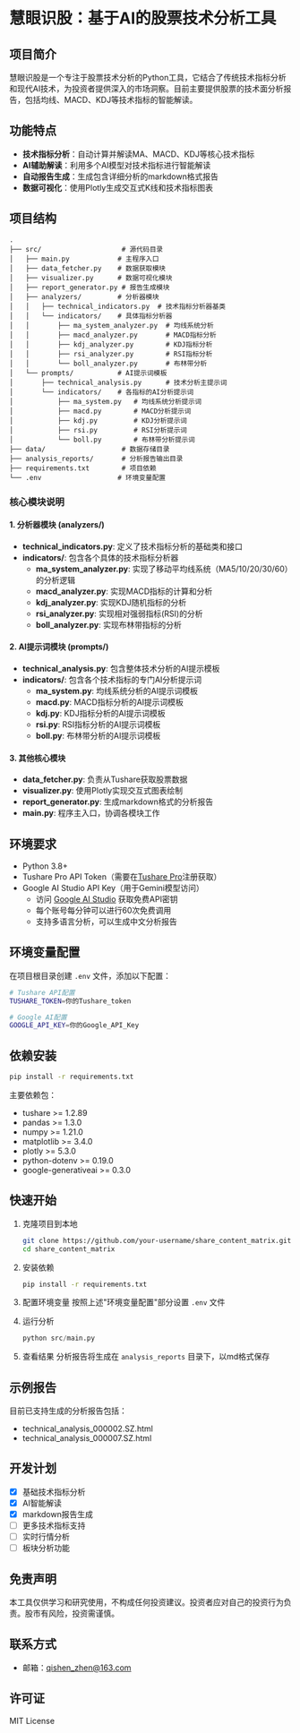 # 慧眼识股：基于AI的股票技术分析工具

## 项目简介

慧眼识股是一个专注于股票技术分析的Python工具，它结合了传统技术指标分析和现代AI技术，为投资者提供深入的市场洞察。目前主要提供股票的技术面分析报告，包括均线、MACD、KDJ等技术指标的智能解读。

## 功能特点

- **技术指标分析**：自动计算并解读MA、MACD、KDJ等核心技术指标
- **AI辅助解读**：利用多个AI模型对技术指标进行智能解读
- **自动报告生成**：生成包含详细分析的markdown格式报告
- **数据可视化**：使用Plotly生成交互式K线和技术指标图表

## 项目结构

```
.
├── src/                    # 源代码目录
│   ├── main.py            # 主程序入口
│   ├── data_fetcher.py    # 数据获取模块
│   ├── visualizer.py      # 数据可视化模块
│   ├── report_generator.py # 报告生成模块
│   ├── analyzers/         # 分析器模块
│   │   ├── technical_indicators.py  # 技术指标分析器基类
│   │   └── indicators/    # 具体指标分析器
│   │       ├── ma_system_analyzer.py  # 均线系统分析
│   │       ├── macd_analyzer.py       # MACD指标分析
│   │       ├── kdj_analyzer.py        # KDJ指标分析
│   │       ├── rsi_analyzer.py        # RSI指标分析
│   │       └── boll_analyzer.py       # 布林带分析
│   └── prompts/           # AI提示词模板
│       ├── technical_analysis.py      # 技术分析主提示词
│       └── indicators/    # 各指标的AI分析提示词
│           ├── ma_system.py   # 均线系统分析提示词
│           ├── macd.py        # MACD分析提示词
│           ├── kdj.py         # KDJ分析提示词
│           ├── rsi.py         # RSI分析提示词
│           └── boll.py        # 布林带分析提示词
├── data/                   # 数据存储目录
├── analysis_reports/       # 分析报告输出目录
├── requirements.txt        # 项目依赖
└── .env                   # 环境变量配置
```

### 核心模块说明

#### 1. 分析器模块 (analyzers/)
- **technical_indicators.py**: 定义了技术指标分析的基础类和接口
- **indicators/**: 包含各个具体的技术指标分析器
  - **ma_system_analyzer.py**: 实现了移动平均线系统（MA5/10/20/30/60）的分析逻辑
  - **macd_analyzer.py**: 实现MACD指标的计算和分析
  - **kdj_analyzer.py**: 实现KDJ随机指标的分析
  - **rsi_analyzer.py**: 实现相对强弱指标(RSI)的分析
  - **boll_analyzer.py**: 实现布林带指标的分析

#### 2. AI提示词模块 (prompts/)
- **technical_analysis.py**: 包含整体技术分析的AI提示模板
- **indicators/**: 包含各个技术指标的专门AI分析提示词
  - **ma_system.py**: 均线系统分析的AI提示词模板
  - **macd.py**: MACD指标分析的AI提示词模板
  - **kdj.py**: KDJ指标分析的AI提示词模板
  - **rsi.py**: RSI指标分析的AI提示词模板
  - **boll.py**: 布林带分析的AI提示词模板

#### 3. 其他核心模块
- **data_fetcher.py**: 负责从Tushare获取股票数据
- **visualizer.py**: 使用Plotly实现交互式图表绘制
- **report_generator.py**: 生成markdown格式的分析报告
- **main.py**: 程序主入口，协调各模块工作

## 环境要求

- Python 3.8+
- Tushare Pro API Token（需要在[Tushare Pro](https://tushare.pro/)注册获取）
- Google AI Studio API Key（用于Gemini模型访问）
  - 访问 [Google AI Studio](https://makersuite.google.com/app/apikey) 获取免费API密钥
  - 每个账号每分钟可以进行60次免费调用
  - 支持多语言分析，可以生成中文分析报告

## 环境变量配置

在项目根目录创建 `.env` 文件，添加以下配置：
```bash
# Tushare API配置
TUSHARE_TOKEN=你的Tushare_token

# Google AI配置
GOOGLE_API_KEY=你的Google_API_Key
```

## 依赖安装

```bash
pip install -r requirements.txt
```

主要依赖包：
- tushare >= 1.2.89
- pandas >= 1.3.0
- numpy >= 1.21.0
- matplotlib >= 3.4.0
- plotly >= 5.3.0
- python-dotenv >= 0.19.0
- google-generativeai >= 0.3.0

## 快速开始

1. 克隆项目到本地
   ```bash
   git clone https://github.com/your-username/share_content_matrix.git
   cd share_content_matrix
   ```

2. 安装依赖
   ```bash
   pip install -r requirements.txt
   ```

3. 配置环境变量
   按照上述"环境变量配置"部分设置 `.env` 文件

4. 运行分析
   ```python
   python src/main.py
   ```

5. 查看结果
   分析报告将生成在 `analysis_reports` 目录下，以md格式保存

## 示例报告

目前已支持生成的分析报告包括：
- technical_analysis_000002.SZ.html
- technical_analysis_000007.SZ.html

## 开发计划

- [x] 基础技术指标分析
- [x] AI智能解读
- [x] markdown报告生成
- [ ] 更多技术指标支持
- [ ] 实时行情分析
- [ ] 板块分析功能

## 免责声明

本工具仅供学习和研究使用，不构成任何投资建议。投资者应对自己的投资行为负责。股市有风险，投资需谨慎。

## 联系方式

- 邮箱：qishen_zhen@163.com

## 许可证

MIT License


